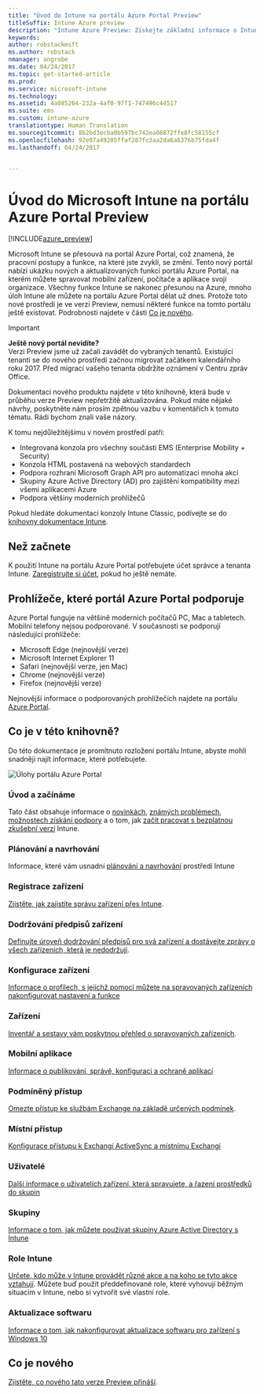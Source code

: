 ```yaml
---
title: "Úvod do Intune na portálu Azure Portal Preview"
titleSuffix: Intune Azure preview
description: "Intune Azure Preview: Získejte základní informace o Intune na portálu Azure Portal Preview a o tom, jak vám pomůže se správou zařízení."
keywords: 
author: robstackmsft
ms.author: robstack
nmanager: angrobe
ms.date: 04/24/2017
ms.topic: get-started-article
ms.prod: 
ms.service: microsoft-intune
ms.technology: 
ms.assetid: 4a085264-232a-4af0-97f1-747496c44517
ms.suite: ems
ms.custom: intune-azure
translationtype: Human Translation
ms.sourcegitcommit: 8b2bd3ecba0b597bc742ea08872ffe8fc58155cf
ms.openlocfilehash: 92e07a49205ffaf287fc3aa2da6a6376b75fda4f
ms.lasthandoff: 04/24/2017


---
```



# <a name="introduction-to-microsoft-intune-in-the-azure-portal-preview"></a>Úvod do Microsoft Intune na portálu Azure Portal Preview


[!INCLUDE[azure_preview](../includes/azure_preview.md)]

Microsoft Intune se přesouvá na portál Azure Portal, což znamená, že pracovní postupy a funkce, na které jste zvyklí, se změní.
Tento nový portál nabízí ukázku nových a aktualizovaných funkcí portálu Azure Portal, na kterém můžete spravovat mobilní zařízení, počítače a aplikace svojí organizace.
Všechny funkce Intune se nakonec přesunou na Azure, mnoho úloh Intune ale můžete na portálu Azure Portal dělat už dnes. Protože toto nové prostředí je ve verzi Preview, nemusí některé funkce na tomto portálu ještě existovat. Podrobnosti najdete v části [Co je nového](#what's-new).

> [!IMPORTANT]
> **Ještě nový portál nevidíte?**<br>
> Verzi Preview jsme už začali zavádět do vybraných tenantů. Existující tenanti se do nového prostředí začnou migrovat začátkem kalendářního roku 2017. Před migrací vašeho tenanta obdržíte oznámení v Centru zpráv Office.


Dokumentaci nového produktu najdete v této knihovně, která bude v průběhu verze Preview nepřetržitě aktualizována. Pokud máte nějaké návrhy, poskytněte nám prosím zpětnou vazbu v komentářích k tomuto tématu. Rádi bychom znali vaše názory.

<!--- You can view the new Intune technical preview console in Azure at [portal.azure.com]. --->

K tomu nejdůležitějšímu v novém prostředí patří:

- Integrovaná konzola pro všechny součásti EMS (Enterprise Mobility + Security)
- Konzola HTML postavená na webových standardech
- Podpora rozhraní Microsoft Graph API pro automatizaci mnoha akcí
- Skupiny Azure Active Directory (AD) pro zajištění kompatibility mezi všemi aplikacemi Azure
- Podpora většiny moderních prohlížečů

Pokud hledáte dokumentaci konzoly Intune Classic, podívejte se do [knihovny dokumentace Intune](https://docs.microsoft.com/en-us/intune/).

## <a name="before-you-start"></a>Než začnete

K použití Intune na portálu Azure Portal potřebujete účet správce a tenanta Intune. [Zaregistrujte si účet](https://portal.office.com/Signup/Signup.aspx?OfferId=40BE278A-DFD1-470a-9EF7-9F2596EA7FF9&dl=INTUNE_A&ali=1#0%20), pokud ho ještě nemáte.

## <a name="supported-web-browsers-for-the-azure-portal"></a>Prohlížeče, které portál Azure Portal podporuje

Azure Portal funguje na většině moderních počítačů PC, Mac a tabletech. Mobilní telefony nejsou podporované.
V současnosti se podporují následující prohlížeče:

- Microsoft Edge (nejnovější verze)
- Microsoft Internet Explorer 11
- Safari (nejnovější verze, jen Mac)
- Chrome (nejnovější verze)
- Firefox (nejnovější verze)

Nejnovější informace o podporovaných prohlížečích najdete na portálu [Azure Portal](https://docs.microsoft.com/azure/azure-preview-portal-supported-browsers-devices).

## <a name="whats-in-this-library"></a>Co je v této knihovně?

Do této dokumentace je promítnuto rozložení portálu Intune, abyste mohli snadněji najít informace, které potřebujete.

![Úlohy portálu Azure Portal](./media/azure-portal-workloads.png)

### <a name="introduction-and-get-started"></a>Úvod a začínáme
Tato část obsahuje informace o [novinkách](/intune-azure/introduction/whats-new), [známých problémech](/intune-azure/introduction/known-issues-in-the-intune-preview), [možnostech získání podpory](/intune-azure/introduction/how-to-get-support-for-microsoft-intune) a o tom, jak [začít pracovat s bezplatnou zkušební verzí](/intune-azure/introduction/sign-up-free-trial-microsoft-intune) Intune.
### <a name="plan-and-design"></a>Plánování a navrhování
Informace, které vám usnadní [plánování a navrhování](/intune-azure/plan-and-design/get-started) prostředí Intune
### <a name="device-enrollment"></a>Registrace zařízení
[Zjistěte, jak zajistíte správu zařízení přes Intune](/intune-azure/enroll-devices/what-is).
### <a name="device-compliance"></a>Dodržování předpisů zařízení
[Definujte úroveň dodržování předpisů pro svá zařízení a dostávejte zprávy o všech zařízeních, která je nedodržují](/intune-azure/set-device-compliance/what-is-device-compliance).
### <a name="device-configuration"></a>Konfigurace zařízení
[Informace o profilech, s jejichž pomocí můžete na spravovaných zařízeních nakonfigurovat nastavení a funkce](/intune-azure/configure-devices/what-are-device-profiles)
### <a name="devices"></a>Zařízení
[Inventář a sestavy vám poskytnou přehled o spravovaných zařízeních](/intune-azure/manage-devices/what-is).
### <a name="mobile-apps"></a>Mobilní aplikace
[Informace o publikování, správě, konfiguraci a ochraně aplikací](/intune-azure/manage-apps/what-is-app-management)
### <a name="conditional-access"></a>Podmíněný přístup
[Omezte přístup ke službám Exchange na základě určených podmínek](/intune-azure/conditional-access/what-is-conditional-access).
### <a name="on-premises-access"></a>Místní přístup
[Konfigurace přístupu k Exchangi ActiveSync a místnímu Exchangi](/intune/deploy-use/mobile-device-management-with-exchange-activesync-and-microsoft-intune)
### <a name="users"></a>Uživatelé
[Další informace o uživatelích zařízení, která spravujete, a řazení prostředků do skupin](/intune-azure/manage-users/what-is)
### <a name="groups"></a>Skupiny
[Informace o tom, jak můžete používat skupiny Azure Active Directory s Intune](/intune-azure/manage-users/get-started-with-groups)
### <a name="intune-roles"></a>Role Intune
[Určete, kdo může v Intune provádět různé akce a na koho se tyto akce vztahují](/intune-azure/access-control/role-based-access-control). Můžete buď použít předdefinované role, které vyhovují běžným situacím v Intune, nebo si vytvořit své vlastní role.
### <a name="software-updates"></a>Aktualizace softwaru
[Informace o tom, jak nakonfigurovat aktualizace softwaru pro zařízení s Windows 10](/intune-azure/configure-devices/how-to-configure-windows-update-for-business)



## <a name="whats-new"></a>Co je nového

[Zjistěte, co nového tato verze Preview přináší](/intune-azure/introduction/whats-new).

